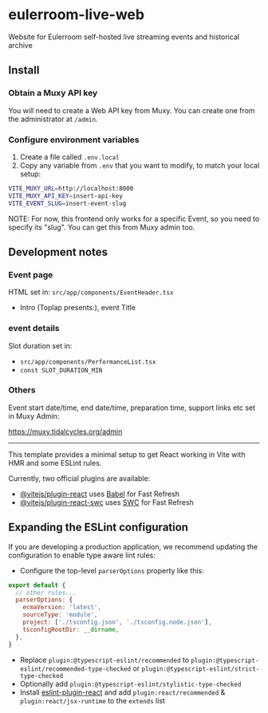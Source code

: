 # eulerroom-live-web

Website for Eulerroom self-hosted live streaming events and historical archive

## Install

### Obtain a Muxy API key

You will need to create a Web API key from Muxy. You can create one from the
administrator at `/admin`.

### Configure environment variables

1. Create a file called `.env.local`
2. Copy any variable from `.env` that you want to modify, to match your local setup:

```bash
VITE_MUXY_URL=http://localhost:8000
VITE_MUXY_API_KEY=insert-api-key
VITE_EVENT_SLUG=insert-event-slug
```

NOTE: For now, this frontend only works for a specific Event, so you need to
specify its "slug". You can get this from Muxy admin too.

## Development notes

### Event page

HTML set in: `src/app/components/EventHeader.tsx`

* Intro (Toplap presents:), event Title

### event details

Slot duration set in:

* `src/app/components/PerformanceList.tsx`
* `const SLOT_DURATION_MIN`

### Others

Event start date/time, end date/time, preparation time, support links etc set
in Muxy Admin:

https://muxy.tidalcycles.org/admin

---

This template provides a minimal setup to get React working in Vite with HMR and some ESLint rules.

Currently, two official plugins are available:

- [@vitejs/plugin-react](https://github.com/vitejs/vite-plugin-react/blob/main/packages/plugin-react/README.md) uses [Babel](https://babeljs.io/) for Fast Refresh
- [@vitejs/plugin-react-swc](https://github.com/vitejs/vite-plugin-react-swc) uses [SWC](https://swc.rs/) for Fast Refresh

## Expanding the ESLint configuration

If you are developing a production application, we recommend updating the configuration to enable type aware lint rules:

- Configure the top-level `parserOptions` property like this:

```js
export default {
  // other rules...
  parserOptions: {
    ecmaVersion: 'latest',
    sourceType: 'module',
    project: ['./tsconfig.json', './tsconfig.node.json'],
    tsconfigRootDir: __dirname,
  },
}
```

- Replace `plugin:@typescript-eslint/recommended` to `plugin:@typescript-eslint/recommended-type-checked` or `plugin:@typescript-eslint/strict-type-checked`
- Optionally add `plugin:@typescript-eslint/stylistic-type-checked`
- Install [eslint-plugin-react](https://github.com/jsx-eslint/eslint-plugin-react) and add `plugin:react/recommended` & `plugin:react/jsx-runtime` to the `extends` list
